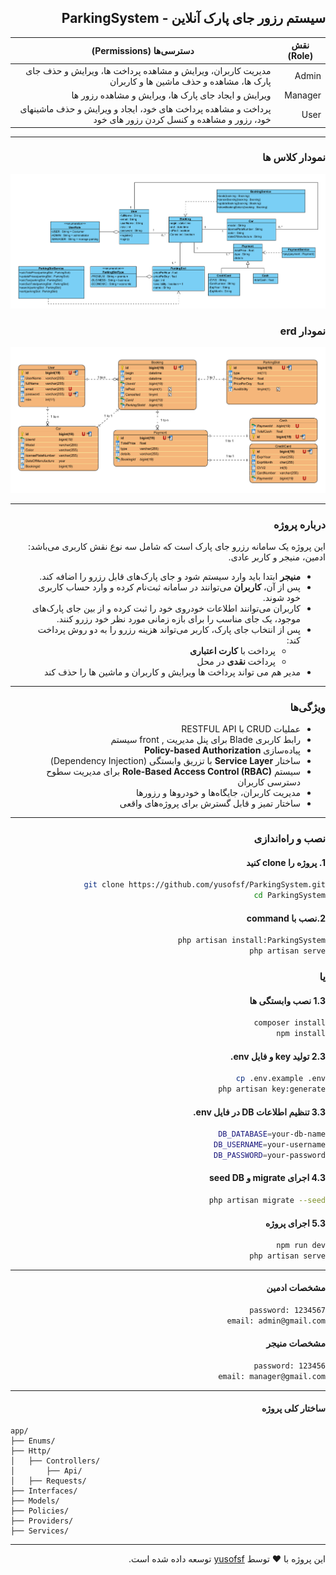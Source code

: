 <div dir="rtl">

##  سیستم رزور جای پارک آنلاین - ParkingSystem 
| نقش (Role) | دسترسی‌ها (Permissions)                                                                     |
| ---------- | ----------------------------------------------------------------------------------------- |
|  Admin   | مدیریت کاربران، ویرایش و مشاهده پرداخت ها، ویرایش و حذف جای پارک ها، مشاهده و حذف ماشین ها و کاربران             |
|  Manager | ویرایش و ایجاد جای پارک ها، ویرایش و مشاهده رزور ها                                                    |
|  User    | پرداخت و مشاهده پرداخت های خود، ایجاد و ویرایش و حذف ماشینهای خود، رزور و مشاهده و کنسل کردن رزور های خود       |
---
### نمودار کلاس ها
![classDiagram](classDiagram.png)

### نمودار erd
![erdDiagram](erdDiagram.png)

---
### درباره پروژه

این پروژه یک سامانه رزرو جای پارک است که شامل سه نوع نقش کاربری می‌باشد: ادمین، منیجر و کاربر عادی.

- **منیجر** ابتدا باید وارد سیستم شود و جای پارک‌های قابل رزرو را اضافه کند.
- پس از آن، **کاربران** می‌توانند در سامانه ثبت‌نام کرده و وارد حساب کاربری خود شوند.
- کاربران می‌توانند اطلاعات خودروی خود را ثبت کرده و از بین جای پارک‌های موجود، یک جای مناسب را برای بازه زمانی مورد نظر خود رزرو کنند.
- پس از انتخاب جای پارک، کاربر می‌تواند هزینه رزرو را به دو روش پرداخت کند:
    - پرداخت با **کارت اعتباری**
    - پرداخت **نقدی** در محل
- مدیر هم می تواند پرداخت ها ویرایش و کاربران و ماشین ها را حذف کند
---
###  ویژگی‌ها

-  عملیات CRUD با RESTFUL API
-  رابط کاربری Blade برای پنل مدیریت , front سیستم
-  پیاده‌سازی **Policy-based Authorization**
-  ساختار **Service Layer** با تزریق وابستگی (Dependency Injection)
-  سیستم **Role-Based Access Control (RBAC)** برای مدیریت سطوح دسترسی کاربران
-  مدیریت کاربران، جایگاه‌ها و خودروها و رزورها
- ساختار تمیز و قابل گسترش برای پروژه‌های واقعی
---
###  نصب و راه‌اندازی

#### 1. پروژه را clone کنید
```bash
git clone https://github.com/yusofsf/ParkingSystem.git
cd ParkingSystem 
```

#### 2.نصب با command
```bash
php artisan install:ParkingSystem
php artisan serve
```
### یا 

#### 1.3 نصب وابستگی ها
```bash
composer install
npm install
```

#### 2.3 تولید key و فایل env.
```bash
cp .env.example .env 
php artisan key:generate
```
#### 3.3 تنظیم اطلاعات DB در فایل env.
```bash
DB_DATABASE=your-db-name
DB_USERNAME=your-username
DB_PASSWORD=your-password
```

#### 4.3 اجرای migrate و seed DB
```bash
php artisan migrate --seed
```
#### 5.3 اجرای پروژه
```bash
npm run dev
php artisan serve
```
---
#### مشخصات ادمین
```bash
password: 1234567
email: admin@gmail.com
```
#### مشخصات منیجر
```bash
password: 123456
email: manager@gmail.com
```
---
#### ساختار کلی پروژه


</div>

    
```
app/
├── Enums/
├── Http/
│   ├── Controllers/
│       ├── Api/
│   ├── Requests/
├── Interfaces/
├── Models/
├── Policies/
├── Providers/
├── Services/
```
---
<div dir="rtl">


این پروژه با ❤️ توسط [yusofsf](https://github.com/yusofsf) توسعه داده شده است.

</div>
